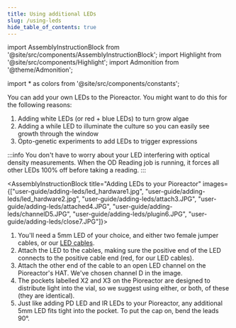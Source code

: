 ```yaml
---
title: Using additional LEDs
slug: /using-leds
hide_table_of_contents: true
---
```


import AssemblyInstructionBlock from '@site/src/components/AssemblyInstructionBlock';
import Highlight from '@site/src/components/Highlight';
import Admonition from '@theme/Admonition';

import * as colors from '@site/src/components/constants';


You can add your own LEDs to the Pioreactor. You might want to do this for the following reasons:

1. Adding white LEDs (or red + blue LEDs) to turn grow algae
2. Adding a while LED to illuminate the culture so you can easily see growth through the window
3. Opto-genetic experiments to add LEDs to trigger expressions


:::info
You don't have to worry about your LED interfering with optical density measurements. When the OD Reading job is running, it forces all other LEDs 100% off before taking a reading.
:::


<AssemblyInstructionBlock title="Adding LEDs to your Pioreactor" images={["user-guide/adding-leds/led_hardware1.jpg", "user-guide/adding-leds/led_hardware2.jpg", "user-guide/adding-leds/attach3.JPG", "user-guide/adding-leds/attached4.JPG", "user-guide/adding-leds/channelD5.JPG", "user-guide/adding-leds/plugin6.JPG", "user-guide/adding-leds/close7.JPG"]}>

1. You'll need a 5mm LED of your choice, and either two female jumper cables, or our [LED cables](https://pioreactor.com/collections/accessories/products/5mm-led-cables).
2. Attach the LED to the cables, making sure the positive end of the LED connects to the positive cable end (red, for our LED cables).
3. Attach the other end of the cable to an open LED channel on the Pioreactor's HAT. We've chosen channel D in the image.
4. The pockets labelled X2 and X3 on the Pioreactor are designed to distribute light into the vial, so we suggest using either, or both, of these (they are identical).
5. Just like adding PD LED and IR LEDs to your Pioreactor, any additional 5mm LED fits tight into the pocket. To put the cap on, bend the leads 90°.

</AssemblyInstructionBlock>
